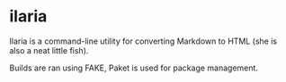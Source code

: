 # ilaria
Ilaria is a command-line utility for converting Markdown to HTML (she is also a neat little fish).

Builds are ran using FAKE, Paket is used for package management. 
